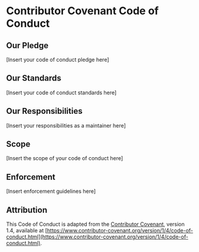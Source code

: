 # Contributor Covenant Code of Conduct

## Our Pledge

[Insert your code of conduct pledge here]

## Our Standards

[Insert your code of conduct standards here]

## Our Responsibilities

[Insert your responsibilities as a maintainer here]

## Scope

[Insert the scope of your code of conduct here]

## Enforcement

[Insert enforcement guidelines here]

## Attribution

This Code of Conduct is adapted from the [Contributor Covenant](https://www.contributor-covenant.org), version 1.4, available at [https://www.contributor-covenant.org/version/1/4/code-of-conduct.html](https://www.contributor-covenant.org/version/1/4/code-of-conduct.html).



